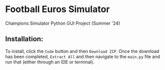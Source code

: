 # Football Euros Simulator
Champions Simulator Python GUI Project (Summer '24)

## Installation:
To install, click the `Code` button and then `Download ZIP`. Once the download has been completed, `Extract All` and then navigate to the `main.py` file and run that (either through an IDE or terminal).
